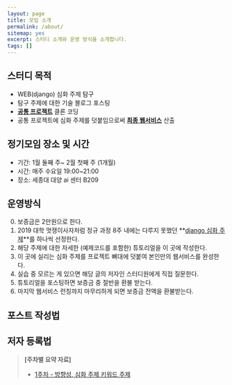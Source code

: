 ```yaml
---
layout: page
title: 모임 소개
permalink: /about/
sitemap: yes
excerpt: 스터디 소개와 운영 방식을 소개합니다.
tags: []
---
```


## 스터디 목적

* WEB(django) 심화 주제 탐구
* 탐구 주제에 대한 기술 블로그 포스팅 
* **[공통 프로젝트](http://www.yes24.com/Product/Goods/69758579)** 클론 코딩 
* 공통 프로젝트에 심화 주제를 덧붙임으로써 **[최종 웹서비스](https://web-together.github.io/results/)** 산출

## 정기모임 장소 및 시간

* 기간: 1월 둘째 주~ 2월 첫째 주 (1개월) 
* 시간: 매주 수요일 19:00~21:00 
* 장소: 세종대 대양 ai 센터 B209

## 운영방식

 0. 보증금은 2만원으로 한다.
 1. 2019 대학 멋쟁이사자처럼 정규 과정 8주 내에는 다루지 못했던 **[django 심화 주제](https://web-together.github.io/tags/)**를 하나씩 선정한다.
 2. 해당 주제에 대한 자세한 (예제코드를 포함한) 튜토리얼을 이 곳에 작성한다. 
 3. 이 곳에 실리는 심화 주제를 프로젝트 뼈대에 덧붙여 본인만의 웹서비스를 완성한다. 
 4. 실습 중 모르는 게 있으면 해당 글의 저자인 스터디원에게 직접 질문한다. 
 5. 튜토리얼을 포스팅하면 보증금 중 절반을 환불 받는다. 
 6. 마지막 웹서비스 런칭까지 마무리하게 되면 보증금 전액을 환불받는다. 

## 포스트 작성법

## 저자 등록법


> __[주차별 요약 자료]__
>
> * [1주차 - 방향성, 심화 주제 키워드 주제 ](https://github.com/web-together/web-together.github.io/files/4039287/2020.pdf)